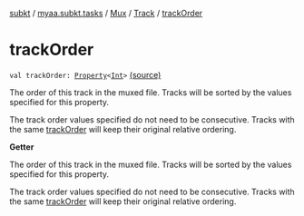 [subkt](../../../index.md) / [myaa.subkt.tasks](../../index.md) / [Mux](../index.md) / [Track](index.md) / [trackOrder](./track-order.md)

# trackOrder

`val trackOrder: `[`Property`](https://docs.gradle.org/current/javadoc/org/gradle/api/provider/Property.html)`<`[`Int`](https://kotlinlang.org/api/latest/jvm/stdlib/kotlin/-int/index.html)`>` [(source)](https://github.com/Myaamori/SubKt/blob/0.1.12/src/main/kotlin/myaa/subkt/tasks/muxtask.kt#L322)

The order of this track in the muxed file. Tracks will be sorted
by the values specified for this property.

The track order values specified do not need to be consecutive.
Tracks with the same [trackOrder](./track-order.md) will keep their original relative ordering.

**Getter**

The order of this track in the muxed file. Tracks will be sorted
by the values specified for this property.

The track order values specified do not need to be consecutive.
Tracks with the same [trackOrder](./track-order.md) will keep their original relative ordering.


